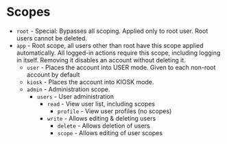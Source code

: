 # Scopes

- `root` - Special: Bypasses all scoping. Applied only to root user. Root users cannot be deleted.
- `app` - Root scope, all users other than root have this scope applied automatically. All logged-in actions require this scope, including logging in itself. Removing it disables an account without deleting it.
    - `user` - Places the account into USER mode. Given to each non-root account by default
    - `kiosk` - Places the account into KIOSK mode.
    - `admin` - Administration scope.
      - `users` - User administration
        - `read` - View user list, including scopes
          - `profile` - View user profiles (no scopes)
        - `write` - Allows editing & deleting users
          - `delete` - Allows deletion of users
          - `scope` - Allows editing of user scopes